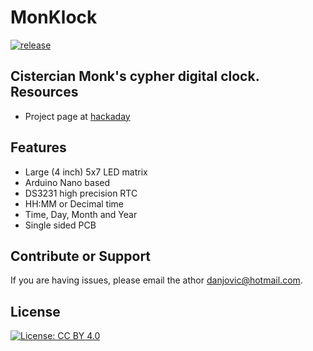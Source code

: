 # MonKlock

[![release](https://img.shields.io/badge/release-v0.1-red.svg?style=flat-square)]()

Cistercian Monk's cypher digital clock.
Resources
---------

- Project page at [hackaday](www.hackaday.com)

Features
--------

- Large (4 inch) 5x7 LED matrix
- Arduino Nano based
- DS3231 high precision RTC
- HH:MM or Decimal time
- Time, Day, Month and Year
- Single sided PCB


Contribute or Support
---------------------

If you are having issues, please email the athor [danjovic@hotmail.com](mailto:dnajovic@hotmail.com).

License
-------

[![License: CC BY 4.0](https://licensebuttons.net/l/by-sa/4.0/88x31.png)](http://creativecommons.org/licenses/by/4.0/)
